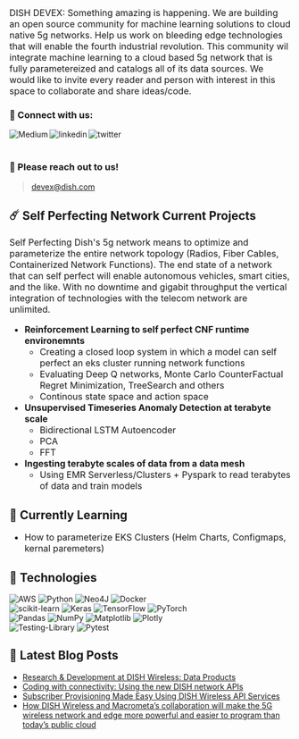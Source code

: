 <font size="3">DISH DEVEX: Something amazing is happening. We are building an open source community for machine learning solutions to cloud native 5g networks. Help us work on bleeding edge technologies that will enable the fourth industrial revolution. This community wil integrate machine learning to a cloud based 5g network that is fully parametereized and catalogs all of its data sources. We would like to invite every reader and person with interest in this space to collaborate and share ideas/code.</font>
### 🤝 Connect with us:
<a href="https://medium.com/@DISH_DevEx"><img align="left" src="https://img.shields.io/badge/Medium-12100E?style=for-the-badge&logo=medium&logoColor=white" alt="Medium" width="px"/></a>
<a href="https://www.linkedin.com/company/dish-network/"><img align="left" src="https://img.shields.io/badge/linkedin-%230077B5.svg?style=for-the-badge&logo=linkedin&logoColor=" alt="linkedin" width="px"/></a>
<a href="https://www.twitter.com/dish_devex"><img align="left" src="https://img.shields.io/badge/Twitter-%231DA1F2.svg?style=for-the-badge&logo=Twitter&logoColor=white" alt="twitter" width="px"/></a>  
</br>
### 💬 Please reach out to us!
 >devex@dish.com
## ☄️  Self Perfecting Network Current Projects
<font size="3">

Self Perfecting Dish's 5g network means to optimize and parameterize the entire network topology (Radios, Fiber Cables, Containerized Network Functions).
The end state of a network that can self perfect will enable autonomous vehicles, smart cities, and the like. With no downtime and gigabit throughput the vertical integration of technologies with the telecom network are unlimited.
* **Reinforcement Learning to self perfect CNF runtime environemnts**
    * Creating a closed loop system in which a model can self perfect an eks cluster running network functions
    * Evaluating Deep Q networks, Monte Carlo CounterFactual Regret Minimization, TreeSearch and others
    * Continous state space and action space
* **Unsupervised Timeseries Anomaly Detection at terabyte scale** 
  * Bidirectional LSTM Autoencoder
  * PCA
  * FFT
* **Ingesting terabyte scales of data from a data mesh**
  * Using EMR Serverless/Clusters + Pyspark to read terabytes of data and train models
</font>

## 🌋   Currently Learning
<font size="3">

- How to parameterize EKS Clusters (Helm Charts, Configmaps, kernal paremeters)
</font>

## 🧪 Technologies
![AWS](https://img.shields.io/badge/AWS-%23FF9900.svg?style=for-the-badge&logo=amazon-aws&logoColor=white)
![Python](https://img.shields.io/badge/python-3670A0?style=for-the-badge&logo=python&logoColor=ffdd54)
![Neo4J](https://img.shields.io/badge/Neo4j-008CC1?style=for-the-badge&logo=neo4j&logoColor=white)
![Docker](https://img.shields.io/badge/docker-%230db7ed.svg?style=for-the-badge&logo=docker&logoColor=white)
</br>
![scikit-learn](https://img.shields.io/badge/scikit--learn-%23F7931E.svg?style=for-the-badge&logo=scikit-learn&logoColor=white)
![Keras](https://img.shields.io/badge/Keras-%23D00000.svg?style=for-the-badge&logo=Keras&logoColor=white)
![TensorFlow](https://img.shields.io/badge/TensorFlow-%23FF6F00.svg?style=for-the-badge&logo=TensorFlow&logoColor=white)
![PyTorch](https://img.shields.io/badge/PyTorch-%23EE4C2C.svg?style=for-the-badge&logo=PyTorch&logoColor=white)
</br>
![Pandas](https://img.shields.io/badge/pandas-%23150458.svg?style=for-the-badge&logo=pandas&logoColor=white)
![NumPy](https://img.shields.io/badge/numpy-%23013243.svg?style=for-the-badge&logo=numpy&logoColor=white)
![Matplotlib](https://img.shields.io/badge/Matplotlib-%23ffffff.svg?style=for-the-badge&logo=Matplotlib&logoColor=black)
![Plotly](https://img.shields.io/badge/Plotly-%233F4F75.svg?style=for-the-badge&logo=plotly&logoColor=white)
</br>
![Testing-Library](https://img.shields.io/badge/-Pytest-%23E33332?style=for-the-badge&logo=Pytest&logoColor=white)
![Pytest](https://img.shields.io/badge/-Pylint-%23E33332?style=for-the-badge&logo=Pylint&logoColor=white)
## 📝 Latest Blog Posts
- [Research & Development at DISH Wireless: Data Products](https://medium.com/@DISH_DevEx/research-development-at-dish-wireless-data-products-17da5c46e79c)
- [Coding with connectivity: Using the new DISH network APIs](https://medium.com/@DISH_DevEx/coding-with-connectivity-using-the-new-dish-network-apis-f3c69f43fad4)
- [Subscriber Provisioning Made Easy Using DISH Wireless API Services](https://medium.com/@DISH_DevEx/subscriber-provisioning-made-easy-using-dish-wireless-api-services-5c7f9b84f92)
- [How DISH Wireless and Macrometa’s collaboration will make the 5G wireless network and edge more powerful and easier to program than today’s public cloud](https://medium.com/@DISH_DevEx/how-dish-wireless-and-macrometas-collaboration-will-make-the-5g-wireless-network-and-edge-more-dfd5912b263d)